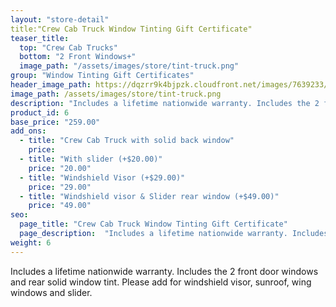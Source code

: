 ```yaml
---
layout: "store-detail"
title:"Crew Cab Truck Window Tinting Gift Certificate"
teaser_title:
  top: "Crew Cab Trucks"
  bottom: "2 Front Windows+"
  image_path: "/assets/images/store/tint-truck.png"
group: "Window Tinting Gift Certificates"
header_image_path: https://dqzrr9k4bjpzk.cloudfront.net/images/7639233/347062177.jpg
image_path: /assets/images/store/tint-truck.png
description: "Includes a lifetime nationwide warranty. Includes the 2 front door windows and rear solid window tint."
product_id: 6
base_price: "259.00"
add_ons:
  - title: "Crew Cab Truck with solid back window"
    price:
  - title: "With slider (+$20.00)"
    price: "20.00"
  - title: "Windshield Visor (+$29.00)"
    price: "29.00"    
  - title: "Windshield visor & Slider rear window (+$49.00)"
    price: "49.00"
seo:
  page_title: "Crew Cab Truck Window Tinting Gift Certificate"
  page_description:  "Includes a lifetime nationwide warranty. Includes the 2 front door windows and rear solid window tint."
weight: 6
---
```

Includes a lifetime nationwide warranty. Includes the 2 front door windows and rear solid window tint. Please add for windshield visor, sunroof, wing windows and slider.
